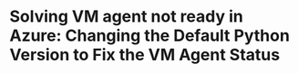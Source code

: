 # Solving VM agent not ready in Azure: Changing the Default Python Version to Fix the VM Agent Status
